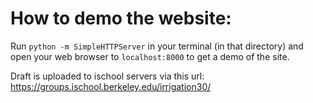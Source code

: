 # How to demo the website:

Run `python -m SimpleHTTPServer` in your terminal (in that directory) and open your web browser to `localhost:8000` to get a demo of the site.

Draft is uploaded to ischool servers via this url: https://groups.ischool.berkeley.edu/irrigation30/
